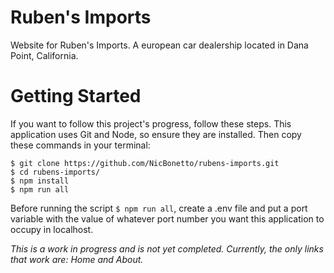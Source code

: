 # Ruben's Imports
Website for Ruben's Imports. A european car dealership located in Dana Point, California.

# Getting Started
If you want to follow this project's progress, follow these steps. This application uses Git and Node, so ensure they are installed. Then copy these commands in your terminal:

```
$ git clone https://github.com/NicBonetto/rubens-imports.git
$ cd rubens-imports/
$ npm install
$ npm run all
```
Before running the script ```$ npm run all```, create a .env file and put a port variable with the value of whatever port number you want this application to occupy in localhost.

*This is a work in progress and is not yet completed. Currently, the only links that work are: Home and About.*
